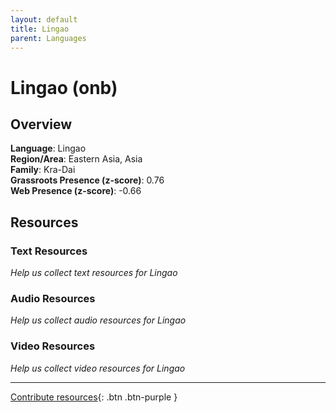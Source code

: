 ```yaml
---
layout: default
title: Lingao
parent: Languages
---
```


# Lingao (onb)

## Overview

**Language**: Lingao  
**Region/Area**: Eastern Asia, Asia  
**Family**: Kra-Dai  
**Grassroots Presence (z-score)**: 0.76  
**Web Presence (z-score)**: -0.66  

## Resources

### Text Resources
*Help us collect text resources for Lingao*

### Audio Resources
*Help us collect audio resources for Lingao*

### Video Resources
*Help us collect video resources for Lingao*

---

[Contribute resources](https://forms.office.com/e/1SfLJx3u1r){: .btn .btn-purple }
